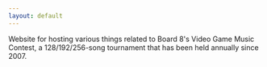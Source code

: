 ```yaml
---
layout: default
---
```


Website for hosting various things related to Board 8's Video Game Music Contest, a 128/192/256-song tournament that has been held annually since 2007.